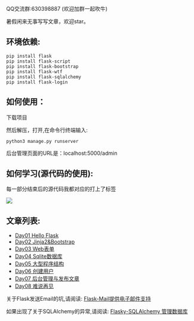 QQ交流群:630398887 (欢迎加群一起吹牛)

暑假闲来无事写写文章，欢迎star。

## 环境依赖:
```
pip install flask
pip install flask-script
pip install flask-bootstrap
pip install flask-wtf
pip install flask-sqlalchemy
pip install flask-login
```

## 如何使用：
下载项目

然后解压，打开,在命令行终端输入:
```
python3 manage.py runserver
```

后台管理页面的URL是：localhost:5000/admin

## 如何学习(源代码的使用):

每一部分结束后的源代码我都对应的打上了标签

![](http://img.vim-cn.com/cf/b744a3017c8a7ef1cf024af2cf39ab79fdc96f.png)

## 文章列表:

- [Day01 Hello Flask](http://algo.site/?p=79)
- [Day02 Jinja2&Bootstrap](http://algo.site/?p=81)
- [Day03 Web表单](http://algo.site/?p=84)
- [Day04 Sqlite数据库](http://algo.site/?p=92)
- [Day05 大型程序结构](http://algo.site/?p=99)
- [Day06 创建用户](http://algo.site/?p=109)
- [Day07 后台管理与发布文章](http://algo.site/?p=116)
- [Day08 难说再见]()


关于Flask发送Email的坑,请阅读:
[Flask-Mail提供电子邮件支持](http://www.jianshu.com/p/ba60dffc2f10)

如果出现了关于SQLAlchemy的异常,请阅读:
[Flasky-SQLAlchemy 管理数据库](http://www.jianshu.com/p/9d16731db33f)
